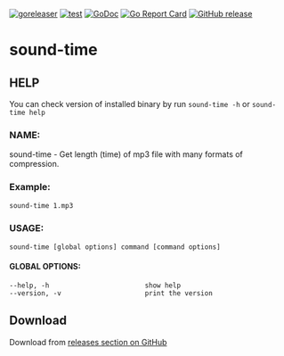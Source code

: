 

[![goreleaser](https://github.com/mentax/sound-time/actions/workflows/goreleaser.yml/badge.svg)](https://github.com/mentax/sound-time/actions/workflows/goreleaser.yml)
[![test](https://github.com/mentax/sound-time/actions/workflows/test.yaml/badge.svg)](https://github.com/mentax/sound-time/actions/workflows/test.yaml)
[![GoDoc](https://godoc.org/github.com/mentax/sound-time?status.svg)](https://godoc.org/github.com/mentax/sound-time)
[![Go Report Card](https://goreportcard.com/badge/github.com/mentax/sound-time)](https://goreportcard.com/report/github.com/mentax/sound-time)
[![GitHub release](https://img.shields.io/github/v/release/mentax/sound-time)](https://github.com/mentax/sound-time/releases/latest)

<!-- 
  [![Coverage](https://gocover.io/_badge/github.com/mentax/sound-time)](http://gocover.io/github.com/mentax/sound-time)
-->

# sound-time

## HELP
  You can check version of installed binary by run `sound-time -h` or `sound-time help`

### NAME:
  sound-time - Get length (time) of mp3 file with many formats of compression. 

 
### Example:

```bash
sound-time 1.mp3 
```

### USAGE:

    sound-time [global options] command [command options] 

#### GLOBAL OPTIONS:

```
--help, -h                        show help
--version, -v                     print the version
```   


## Download

Download from [releases section on GitHub](https://github.com/mentax/sound-time/releases)   
